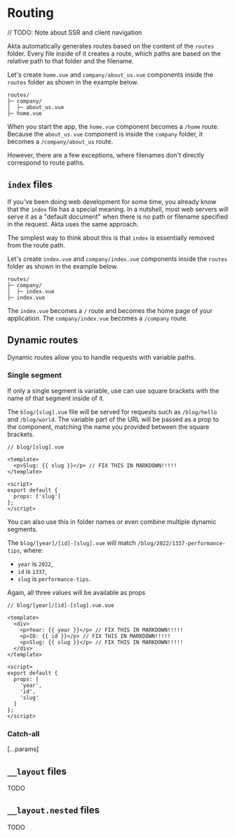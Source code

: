# Routing

// TODO: Note about SSR and client navigation

Akta automatically generates routes based on the content of the `routes` folder. Every file inside of it creates a route, which paths are based on the relative path to that folder and the filename.

Let's create `home.vue` and `company/about_us.vue` components inside the `routes` folder as shown in the example below.

```text
routes/
├─ company/
│  ├─ about_us.vue
├─ home.vue
```

When you start the app, the `home.vue` component becomes a `/home` route. Because the `about_us.vue` component is inside the `company` folder, it becomes a `/company/about_us` route.

However, there are a few exceptions, where filenames don't directly correspond to route paths.

## `index` files

If you've been doing web development for some time, you already know that the `index` file has a special meaning. In a nutshell, most web servers will serve it as a "default document" when there is no path or filename specified in the request. Akta uses the same approach.

The simplest way to think about this is that `index` is essentially removed from the route path.

Let's create `index.vue` and `company/index.vue` components inside the `routes` folder as shown in the example below.

```text
routes/
├─ company/
│  ├─ index.vue
├─ index.vue
```

The `index.vue` becomes a `/` route and becomes the home page of your application. The `company/index.vue` becomes a `/company` route.

## Dynamic routes

Dynamic routes allow you to handle requests with variable paths.

### Single segment

If only a single segment is variable, use can use square brackets with the name of that segment inside of it.

The `blog/[slug].vue` file will be served for requests such as `/blog/hello` and `/blog/world`. The variable part of the URL will be passed as a prop to the component, matching the name you provided between the square brackets.

```vue
// blog/[slug].vue

<template>
  <p>Slug: {{ slug }}</p> // FIX THIS IN MARKDOWN!!!!!
</template>

<script>
export default {
  props: ['slug']
};
</script>
```

You can also use this in folder names or even combine multiple dynamic segments.

The `blog/[year]/[id]-[slug].vue` will match `/blog/2022/1337-performance-tips`, where:

* `year` is `2022`,
* `id` is `1337`,
* `slug` is `performance-tips`.

Again, all three values will be available as props

```vue
// blog/[year]/[id]-[slug].vue.vue

<template>
  <div>
    <p>Year: {{ year }}</p> // FIX THIS IN MARKDOWN!!!!!
    <p>ID: {{ id }}</p> // FIX THIS IN MARKDOWN!!!!!
    <p>Slug: {{ slug }}</p> // FIX THIS IN MARKDOWN!!!!!
  </div>
</template>

<script>
export default {
  props: [
    'year',
    'id',
    'slug'
  ]
};
</script>
```

### Catch-all

[...params]

## `__layout` files

TODO

## `__layout.nested` files

TODO
